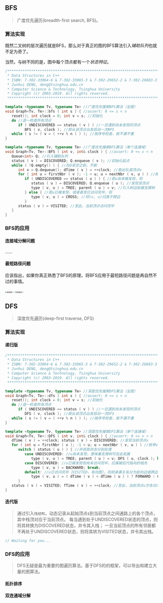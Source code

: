 ## BFS

> 广度优先遍历(breadth-first search, BFS)。

### 算法实现

既然二叉树的层次遍历就是BFS，那么对于真正的图的BFS算法引入*辅助队列*也就不足为奇了。

当然，与树不同的是，图中每个顶点都有一个*状态特征*。

```cpp
/******************************************************************************************
 * Data Structures in C++
 * ISBN: 7-302-33064-6 & 7-302-33065-3 & 7-302-29652-2 & 7-302-26883-3
 * Junhui DENG, deng@tsinghua.edu.cn
 * Computer Science & Technology, Tsinghua University
 * Copyright (c) 2003-2019. All rights reserved.
 ******************************************************************************************/

template <typename Tv, typename Te> //广度优先搜索BFS算法（全图）
void Graph<Tv, Te>::bfs ( int s ) { //assert: 0 <= s < n
   reset(); int clock = 0; int v = s; //初始化
   do //逐一检查所有顶点
      if ( UNDISCOVERED == status ( v ) ) //一旦遇到尚未发现的顶点
         BFS ( v, clock ); //即从该顶点出发启动一次BFS
   while ( s != ( v = ( ++v % n ) ) ); //按序号检查，故不漏不重
}

template <typename Tv, typename Te> //广度优先搜索BFS算法（单个连通域）
void Graph<Tv, Te>::BFS ( int v, int& clock ) { //assert: 0 <= v < n
   Queue<int> Q; //引入辅助队列
   status ( v ) = DISCOVERED; Q.enqueue ( v ); //初始化起点
   while ( !Q.empty() ) { //在Q变空之前，不断
      int v = Q.dequeue(); dTime ( v ) = ++clock; //取出队首顶点v
      for ( int u = firstNbr ( v ); -1 < u; u = nextNbr ( v, u ) ) //枚举v的所有邻居u
         if ( UNDISCOVERED == status ( u ) ) { //若u尚未被发现，则
            status ( u ) = DISCOVERED; Q.enqueue ( u ); //发现该顶点
            type ( v, u ) = TREE; parent ( u ) = v; //引入树边拓展支撑树
         } else { //若u已被发现，或者甚至已访问完毕，则
            type ( v, u ) = CROSS; //将(v, u)归类于跨边
         }
      status ( v ) = VISITED; //至此，当前顶点访问完毕
   }
}
```

### BFS的应用

#### 连接域分解问题

......

#### 最短路径问题

应该指出，如果你真正熟悉了BFS的原理，将BFS应用于最短路径问题是再自然不过的事情。

<img src="https://chua-n.gitee.io/figure-bed/notebook/dsa/最短路径-1.png" alt="最短路径-1" style="zoom:33%;" />

<img src="https://chua-n.gitee.io/figure-bed/notebook/dsa/最短路径-2.png" alt="最短路径-2" style="zoom:33%;" />

## DFS

> 深度优先遍历(deep-first traverse, DFS)

### 算法实现

#### 递归版

```cpp
/******************************************************************************************
 * Data Structures in C++
 * ISBN: 7-302-33064-6 & 7-302-33065-3 & 7-302-29652-2 & 7-302-26883-3
 * Junhui DENG, deng@tsinghua.edu.cn
 * Computer Science & Technology, Tsinghua University
 * Copyright (c) 2003-2019. All rights reserved.
 ******************************************************************************************/

template <typename Tv, typename Te> //深度优先搜索DFS算法（全图）
void Graph<Tv, Te>::dfs ( int s ) { //assert: 0 <= s < n
   reset(); int clock = 0; int v = s; //初始化
   do //逐一检查所有顶点
      if ( UNDISCOVERED == status ( v ) ) //一旦遇到尚未发现的顶点
         DFS ( v, clock ); //即从该顶点出发启动一次DFS
   while ( s != ( v = ( ++v % n ) ) ); //按序号检查，故不漏不重
}

template <typename Tv, typename Te> //深度优先搜索DFS算法（单个连通域）
void Graph<Tv, Te>::DFS ( int v, int& clock ) { //assert: 0 <= v < n
   dTime ( v ) = ++clock; status ( v ) = DISCOVERED; //发现当前顶点v
   for ( int u = firstNbr ( v ); -1 < u; u = nextNbr ( v, u ) ) //枚举v的所有邻居u
      switch ( status ( u ) ) { //并视其状态分别处理
         case UNDISCOVERED: //u尚未发现，意味着支撑树可在此拓展
            type ( v, u ) = TREE; parent ( u ) = v; DFS ( u, clock ); break;
         case DISCOVERED: //u已被发现但尚未访问完毕，应属被后代指向的祖先
            type ( v, u ) = BACKWARD; break;
         default: //u已访问完毕（VISITED，有向图），则视承袭关系分为前向边或跨边
            type ( v, u ) = ( dTime ( v ) < dTime ( u ) ) ? FORWARD : CROSS; break;
      }
   status ( v ) = VISITED; fTime ( v ) = ++clock; //至此，当前顶点v方告访问完毕
}
```

#### 迭代版

> 通过引入`栈结构`，动态记录从起始顶点s到当前顶点之间通路上的各个顶点，其中栈顶对应于当前顶点。
> 每当遇到处于UNDISCOVERED状态的顶点，则将其转换为DISCOVERED状态，并令其入栈；
> 一旦当前顶点的所有邻居都不再处于UNDISCOVERED状态，则将其转为VISITED状态，并令其出栈。

```cpp
// Waiting for you...
```

### DFS的应用

> DFS无疑是最为重要的图遍历算法。基于DFS的的框架，可以导出和建立大量的图算法。

#### 拓扑排序

#### 双连通域分解
